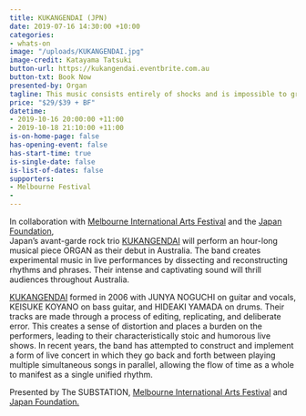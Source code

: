 ```yaml
---
title: KUKANGENDAI (JPN)
date: 2019-07-16 14:30:00 +10:00
categories:
- whats-on
image: "/uploads/KUKANGENDAI.jpg"
image-credit: Katayama Tatsuki
button-url: https://kukangendai.eventbrite.com.au
button-txt: Book Now
presented-by: Organ
tagline: This music consists entirely of shocks and is impossible to grasp
price: "$29/$39 + BF"
datetime:
- 2019-10-16 20:00:00 +11:00
- 2019-10-18 21:10:00 +11:00
is-on-home-page: false
has-opening-event: false
has-start-time: true
is-single-date: false
is-list-of-dates: false
supporters:
- Melbourne Festival
- 
---
```


In collaboration with [Melbourne International Arts Festival](https://www.festival.melbourne/) and the [Japan Foundation](https://www.jpf.go.jp/e/index.html), <br> Japan’s avant-garde rock trio [KUKANGENDAI](http://kukangendai.com/) will perform an hour-long musical piece ORGAN as their debut in Australia. The band creates experimental music in live performances by dissecting and reconstructing rhythms and phrases. Their intense and captivating sound will thrill audiences throughout Australia. 

[KUKANGENDAI](http://http://kukangendai.com/) formed in 2006 with JUNYA NOGUCHI on guitar and vocals, KEISUKE KOYANO on bass guitar, and HIDEAKI YAMADA on drums. Their tracks are made through a process of editing, replicating, and deliberate error.  This creates a sense of distortion and places a burden on the performers, leading to their characteristically stoic and humorous live shows. In recent years, the band has attempted to construct and implement a form of live concert in which they go back and forth between playing multiple simultaneous songs in parallel, allowing the flow of time as a whole to manifest as a single unified rhythm.

Presented by The SUBSTATION, [Melbourne International Arts Festival](https://www.festival.melbourne/) and [Japan Foundation.](https://www.jpf.go.jp/e/index.html)
